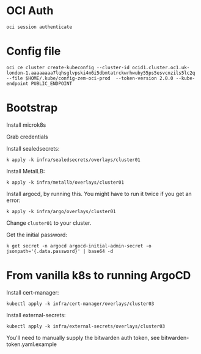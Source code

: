 
# OCI Auth

```
oci session authenticate
```

# Config file

```
oci ce cluster create-kubeconfig --cluster-id ocid1.cluster.oc1.uk-london-1.aaaaaaaa7lqhsglvpski4m6i5dbmtatrckwrhwuby55ps5esvcnzils5lc2q --file $HOME/.kube/config-zem-oci-prod  --token-version 2.0.0 --kube-endpoint PUBLIC_ENDPOINT
```

# Bootstrap

Install microk8s

Grab credentials

Install sealedsecrets:

```
k apply -k infra/sealedsecrets/overlays/cluster01
```

Install MetalLB:

```
k apply -k infra/metallb/overlays/cluster01
```


Install argocd, by running this. You might have to run it twice if you get an error:

```
k apply -k infra/argo/overlays/cluster01
```

Change `cluster01` to your cluster.

Get the initial password:
```
k get secret -n argocd argocd-initial-admin-secret -o jsonpath='{.data.password}' | base64 -d
```

# From vanilla k8s to running ArgoCD


Install cert-manager:
```
kubectl apply -k infra/cert-manager/overlays/cluster03
```

Install external-secrets:
```
kubectl apply -k infra/external-secrets/overlays/cluster03
```

You'll need to manually supply the bitwarden auth token, see bitwarden-token.yaml.example